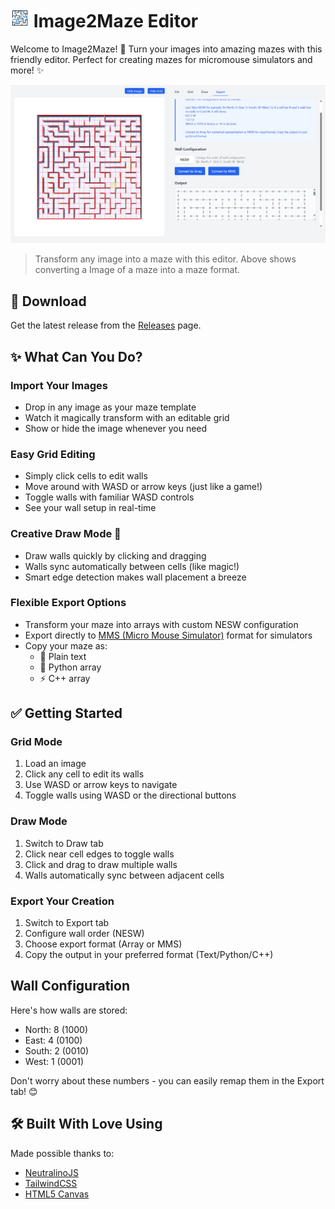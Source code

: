 # <img src="resources/icons/appIcon.jpg" width="30" height="30"> Image2Maze Editor

Welcome to Image2Maze! 👋 Turn your images into amazing mazes with this friendly editor. Perfect for creating mazes for micromouse simulators and more! ✨

![Example of Image2Maze](readme_data/example.png)

> Transform any image into a maze with this editor. Above shows converting a Image of a maze into a maze format.

## 🚀 Download

Get the latest release from the [Releases](https://github.com/AnujaKalahara99/Image2Maze/releases) page.

## ✨ What Can You Do?

### Import Your Images

- Drop in any image as your maze template
- Watch it magically transform with an editable grid
- Show or hide the image whenever you need

### Easy Grid Editing

- Simply click cells to edit walls
- Move around with WASD or arrow keys (just like a game!)
- Toggle walls with familiar WASD controls
- See your wall setup in real-time

### Creative Draw Mode 🎨

- Draw walls quickly by clicking and dragging
- Walls sync automatically between cells (like magic!)
- Smart edge detection makes wall placement a breeze

### Flexible Export Options

- Transform your maze into arrays with custom NESW configuration
- Export directly to [MMS (Micro Mouse Simulator)](https://github.com/mackorone/mms) format for simulators
- Copy your maze as:
  - 📝 Plain text
  - 🐍 Python array
  - ⚡ C++ array

## ✅ Getting Started

### Grid Mode

1. Load an image
2. Click any cell to edit its walls
3. Use WASD or arrow keys to navigate
4. Toggle walls using WASD or the directional buttons

### Draw Mode

1. Switch to Draw tab
2. Click near cell edges to toggle walls
3. Click and drag to draw multiple walls
4. Walls automatically sync between adjacent cells

### Export Your Creation

1. Switch to Export tab
2. Configure wall order (NESW)
3. Choose export format (Array or MMS)
4. Copy the output in your preferred format (Text/Python/C++)

## Wall Configuration

Here's how walls are stored:

- North: 8 (1000)
- East: 4 (0100)
- South: 2 (0010)
- West: 1 (0001)

Don't worry about these numbers - you can easily remap them in the Export tab! 😊

## 🛠️ Built With Love Using

Made possible thanks to:

- [NeutralinoJS](https://github.com/neutralinojs/neutralinojs)
- [TailwindCSS](https://tailwindcss.com/)
- [HTML5 Canvas](https://developer.mozilla.org/en-US/docs/Web/API/Canvas_API)
